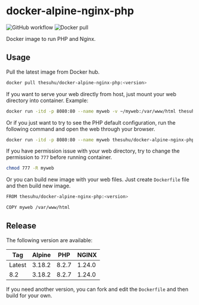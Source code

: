# docker-alpine-nginx-php

![GitHub workflow](https://github.com/thesuhu/docker-alpine-nginx-php/actions/workflows/docker-image.yml/badge.svg) ![Docker pull](https://img.shields.io/docker/pulls/thesuhu/docker-alpine-nginx-php)

Docker image to run PHP and Nginx.

## Usage

Pull the latest image from Docker hub.

```sh
docker pull thesuhu/docker-alpine-nginx-php:<version>
```

If you want to serve your web directly from host, just mount your web directory into container. Example:

```sh
docker run -itd -p 8080:80 --name myweb -v ~/myweb:/var/www/html thesuhu/docker-alpine-nginx-php:<version>
```

Or if you just want to try to see the PHP default configuration, run the following command and open the web through your browser.

```sh
docker run -itd -p 8080:80 --name myweb thesuhu/docker-alpine-nginx-php:<version>
```

If you have permission issue with your web directory, try to change the permission to `777` before running container.

```sh
chmod 777 -R myweb
```

Or you can build new image with your web files. Just create `Dockerfile` file and then build new image.

```sh
FROM thesuhu/docker-alpine-nginx-php:<version>

COPY myweb /var/www/html
```

## Release

The following version are available:

| Tag | Alpine | PHP | NGINX |
| --- | --- | --- | --- |
| Latest | 3.18.2 | 8.2.7 | 1.24.0 |
| 8.2 | 3.18.2 | 8.2.7 | 1.24.0 |

If you need another version, you can fork and edit the `Dockerfile` and then build for your own.

